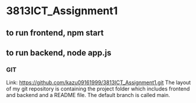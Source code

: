 # 3813ICT_Assignment1
## to run frontend, npm start
## to run backend, node app.js

### GIT
Link: https://github.com/kazu09161999/3813ICT_Assignment1.git
The layout of my git repository is containing the project folder which includes frontend and backend and a README file. The default branch is called main.



